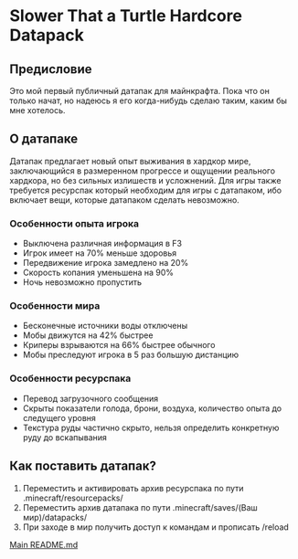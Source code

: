 # Slower That a Turtle Hardcore Datapack
## Предисловие
Это мой первый публичный датапак для майнкрафта. Пока что он только начат, но надеюсь я его когда-нибудь сделаю таким, каким бы мне хотелось.
## О датапаке
Датапак предлагает новый опыт выживания в хардкор мире, заключающийся в размеренном прогрессе и ощущении реального хардкора, но без сильных излишеств и усложнений.
Для игры также требуется ресурспак который необходим для игры с датапаком, ибо включает вещи, которые датапаком сделать невозможно.
### Особенности опыта игрока
* Выключена различная информация в F3
* Игрок имеет на 70% меньше здоровья
* Передвижение игрока замедлено на 20%
* Скорость копания уменьшена на 90%
* Ночь невозможно пропустить
### Особенности мира
* Бесконечные источники воды отключены
* Мобы движутся на 42% быстрее
* Криперы взрываются на 66% быстрее обычного
* Мобы преследуют игрока в 5 раз большую дистанцию
### Особенности ресурспака
* Перевод загрузочного сообщения
* Скрыты показатели голода, брони, воздуха, количество опыта до следущего уровня
* Текстура руды частично скрыто, нельзя определить конкретную руду до вскапывания
## Как поставить датапак?
1. Переместить и активировать архив ресурспака по пути .minecraft/resourcepacks/
2. Переместить архив датапака по пути .minecraft/saves/(Ваш мир)/datapacks/
3. При заходе в мир получить доступ к командам и прописать /reload

[Main README.md](README.md)
